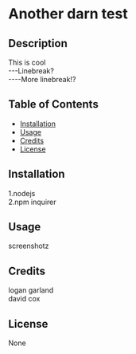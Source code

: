 # Another darn test
  
  ## Description 
  
  This is cool<br/>---Linebreak?<br/>----More linebreak!?
  
  ## Table of Contents
  
  - [Installation](#installation)
  - [Usage](#usage)
  - [Credits](#credits)
  - [License](#license)
  
  
  ## Installation
  
  1.nodejs<br/>2.npm inquirer
  
  ## Usage
  
  screenshotz
  
  ## Credits
  
  logan garland<br/>david cox
  
  ## License
  
  None
  
  